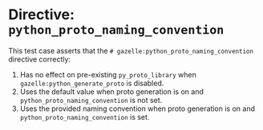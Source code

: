 # Directive: `python_proto_naming_convention`

This test case asserts that the `# gazelle:python_proto_naming_convention` directive
correctly:

1.  Has no effect on pre-existing `py_proto_library` when `gazelle:python_generate_proto` is disabled.
2.  Uses the default value when proto generation is on and `python_proto_naming_convention` is not set.
3.  Uses the provided naming convention when proto generation is on and `python_proto_naming_convention` is set.
